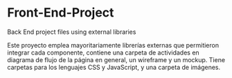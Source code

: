 # Front-End-Project
Back End project files using external libraries

Este proyecto emplea mayoritariamente librerías 
externas que permitieron integrar cada componente, 
contiene una carpeta de actividades en diagrama de 
flujo de la página en general, un wireframe y un mockup.
Tiene carpetas para los lenguajes CSS y JavaScript, y 
una carpeta de imágenes.
